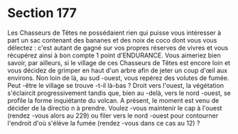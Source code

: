 # Section 177

Les Chasseurs de Têtes ne possédaient rien qui puisse vous
intéresser à part un sac contenant des bananes et des noix de coco
dont vous vous délectez : c'est autant de gagné sur vos propres
réserves de vivres et vous récupérez ainsi à bon compte 1 point
d'ENDURANCE. Vous aimeriez bien savoir, par ailleurs, si le
village de ces Chasseurs de Têtes est encore loin et vous décidez
de grimper en haut d'un arbre afin de jeter un coup d'œil aux
environs. Non loin de là, au sud -ouest, vous repérez des volutes de
fumée. Peut -être le village se trouve -t-il là-bas ? Droit vers l'ouest,
la végétation s'éclaircit progressivement tandis que, bien au -delà,
vers le nord -ouest, se profile la forme inquiétante du volcan. A
présent, le moment est venu de décider de la directio n à prendre.
Voulez -vous maintenir le cap à l'ouest (rendez -vous alors au  229)
ou filer vers le nord -ouest pour contourner l'endroit d'où s'élève la
fumée (rendez -vous dans ce cas au 12) ?
